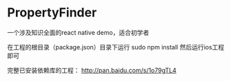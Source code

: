 # PropertyFinder
一个涉及知识全面的react native demo，适合初学者

在工程的根目录（package.json）目录下运行
sudo npm install
然后运行ios工程即可 

完整已安装依赖库的工程：
http://pan.baidu.com/s/1o79gTL4
